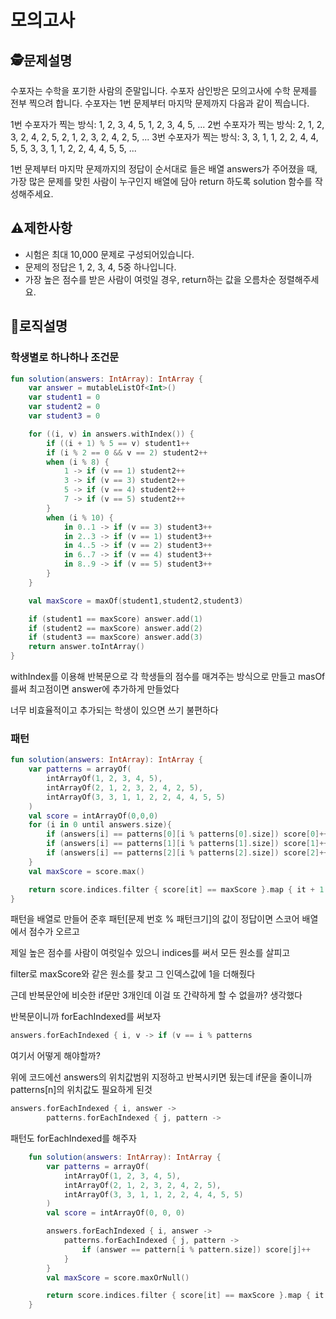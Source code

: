 모의고사
=
## 🕵️문제설명
수포자는 수학을 포기한 사람의 준말입니다. 수포자 삼인방은 모의고사에 수학 문제를 전부 찍으려 합니다. 수포자는 1번 문제부터 마지막 문제까지 다음과 같이 찍습니다.

1번 수포자가 찍는 방식: 1, 2, 3, 4, 5, 1, 2, 3, 4, 5, ...
2번 수포자가 찍는 방식: 2, 1, 2, 3, 2, 4, 2, 5, 2, 1, 2, 3, 2, 4, 2, 5, ...
3번 수포자가 찍는 방식: 3, 3, 1, 1, 2, 2, 4, 4, 5, 5, 3, 3, 1, 1, 2, 2, 4, 4, 5, 5, ...

1번 문제부터 마지막 문제까지의 정답이 순서대로 들은 배열 answers가 주어졌을 때, 가장 많은 문제를 맞힌 사람이 누구인지 배열에 담아 return 하도록 solution 함수를 작성해주세요.

## ⚠️제한사항

- 시험은 최대 10,000 문제로 구성되어있습니다.
- 문제의 정답은 1, 2, 3, 4, 5중 하나입니다.
- 가장 높은 점수를 받은 사람이 여럿일 경우, return하는 값을 오름차순 정렬해주세요.


## 🔎로직설명
### 학생별로 하나하나 조건문
```kotlin
fun solution(answers: IntArray): IntArray {
    var answer = mutableListOf<Int>()
    var student1 = 0
    var student2 = 0
    var student3 = 0

    for ((i, v) in answers.withIndex()) {
        if ((i + 1) % 5 == v) student1++
        if (i % 2 == 0 && v == 2) student2++
        when (i % 8) {
            1 -> if (v == 1) student2++
            3 -> if (v == 3) student2++
            5 -> if (v == 4) student2++
            7 -> if (v == 5) student2++
        }
        when (i % 10) {
            in 0..1 -> if (v == 3) student3++
            in 2..3 -> if (v == 1) student3++
            in 4..5 -> if (v == 2) student3++
            in 6..7 -> if (v == 4) student3++
            in 8..9 -> if (v == 5) student3++
        }
    }

    val maxScore = maxOf(student1,student2,student3)

    if (student1 == maxScore) answer.add(1)
    if (student2 == maxScore) answer.add(2)
    if (student3 == maxScore) answer.add(3)
    return answer.toIntArray()
}
```
withIndex를 이용해 반복문으로 각 학생들의 점수를 매겨주는 방식으로 만들고 masOf를써 최고점이면 answer에 추가하게 만들었다

너무 비효율적이고 추가되는 학생이 있으면 쓰기 불편하다



### 패턴
```kotlin
fun solution(answers: IntArray): IntArray {
    var patterns = arrayOf(
        intArrayOf(1, 2, 3, 4, 5),
        intArrayOf(2, 1, 2, 3, 2, 4, 2, 5),
        intArrayOf(3, 3, 1, 1, 2, 2, 4, 4, 5, 5)
    )
    val score = intArrayOf(0,0,0)
    for (i in 0 until answers.size){
        if (answers[i] == patterns[0][i % patterns[0].size]) score[0]++
        if (answers[i] == patterns[1][i % patterns[1].size]) score[1]++
        if (answers[i] == patterns[2][i % patterns[2].size]) score[2]++
    }
    val maxScore = score.max()

    return score.indices.filter { score[it] == maxScore }.map { it + 1 }.toIntArray()
}
```
패턴을 배열로 만들어 준후 패턴[문제 번호 % 패턴크기]의 값이 정답이면 스코어 배열에서 점수가 오르고

제일 높은 점수를 사람이 여럿일수 있으니 indices를 써서 모든 원소를 살피고

filter로 maxScore와 같은 원소를 찾고 그 인덱스값에 1을 더해줬다

근데 반복문안에 비슷한 if문만 3개인데 이걸 또 간략하게 할 수 없을까? 생각했다

반복문이니까 forEachIndexed를 써보자

```kotlin
answers.forEachIndexed { i, v -> if (v == i % patterns
```
여기서 어떻게 해야할까?

위에 코드에선 answers의 위치값범위 지정하고 반복시키면 됬는데 if문을 줄이니까 patterns[n]의 위치값도 필요하게 된것

```kotlin
answers.forEachIndexed { i, answer -> 
        patterns.forEachIndexed { j, pattern ->
```
패턴도 forEachIndexed를 해주자

```kotlin
    fun solution(answers: IntArray): IntArray {
        var patterns = arrayOf(
            intArrayOf(1, 2, 3, 4, 5),
            intArrayOf(2, 1, 2, 3, 2, 4, 2, 5),
            intArrayOf(3, 3, 1, 1, 2, 2, 4, 4, 5, 5)
        )
        val score = intArrayOf(0, 0, 0)

        answers.forEachIndexed { i, answer ->
            patterns.forEachIndexed { j, pattern ->
                if (answer == pattern[i % pattern.size]) score[j]++
            }
        }
        val maxScore = score.maxOrNull()

        return score.indices.filter { score[it] == maxScore }.map { it + 1 }.toIntArray()
    }
```
